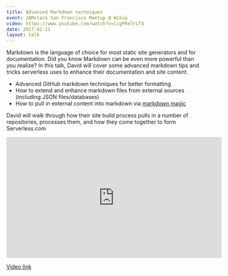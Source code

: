 ```yaml
---
title: Advanced Markdown techniques
event: JAMstack San Francisco Meetup @ Wikia
video: https://www.youtube.com/watch?v=LcgPRe7rLT4
date: 2017-02-21
layout: talk
---
```


Markdown is the language of choice for most static site generators and for documentation. Did you know Markdown can be even more powerful than you realize? In this talk, David will cover some advanced markdown tips and tricks serverless uses to enhance their documentation and site content.

- Advanced GitHub markdown techniques for better formatting
- How to extend and enhance markdown files from external sources (including JSON files/databases)
- How to pull in external content into markdown via [markdown magic](https://github.com/DavidWells/markdown-magic)

David will walk through how their site build process pulls in a number of repositories, processes them, and how they come together to form Serverless.com

<iframe width="560" height="315" src="https://www.youtube.com/embed/LcgPRe7rLT4" frameborder="0" allowfullscreen></iframe>

[Video link](https://www.youtube.com/watch?v=LcgPRe7rLT4)

